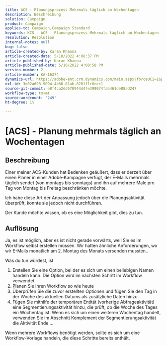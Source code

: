 ```yaml
---
title: ACS - Planungsprozess Mehrmals täglich an Wochentagen
description: Beschreibung
solution: Campaign
product: Campaign
applies-to: Campaign,Campaign Standard
keywords: KCS - ACS - Planungsprozess Mehrmals täglich an Wochentagen
resolution: Resolution
internal-notes: null
bug: false
article-created-by: Karan Khanna
article-created-date: 5/10/2022 4:08:37 PM
article-published-by: Karan Khanna
article-published-date: 5/10/2022 4:08:58 PM
version-number: 2
article-number: KA-16374
dynamics-url: https://adobe-ent.crm.dynamics.com/main.aspx?forceUCI=1&pagetype=entityrecord&etn=knowledgearticle&id=e4266a6e-7bd0-ec11-a7b5-00224809c556
exl-id: 3e02a698-9094-4e66-81ab-8201f1c6cec1
source-git-commit: e8f4ca2dd578944d4fe399074fab461de88ad247
workflow-type: tm+mt
source-wordcount: '249'
ht-degree: 1%

---
```


# [ACS] - Planung mehrmals täglich an Wochentagen

## Beschreibung


Einer meiner ACS-Kunden hat Bedenken geäußert, dass er derzeit über einen Planer in einer Adobe-Kampagne verfügt, der E-Mails mehrmals täglich sendet (von montags bis sonntags) und ihn auf mehrere Male pro Tag von Montag bis Freitag beschränken möchte.

Ich habe diese Art der Anpassung jedoch über die Planungsaktivität überprüft, konnte sie jedoch nicht durchführen.

Der Kunde möchte wissen, ob es eine Möglichkeit gibt, dies zu tun.


## Auflösung


Ja, es ist möglich, aber es ist nicht gerade vorwärts, weil Sie es im Workflow selbst erstellen müssen. Wir hatten ähnliche Anforderungen, wo wir E-Mails monatlich am 2. Montag des Monats versenden mussten..

Was du tun würdest, ist

1. Erstellen Sie eine Option, bei der es sich um einen beliebigen Namen handeln kann. Die Option wird im nächsten Schritt im Workflow verwendet
2. Planen Sie Ihren Workflow so wie heute
3. Überprüfen Sie die zuvor erstellten Optionen und fügen Sie den Tag in der Woche des aktuellen Datums als zusätzliche Daten hinzu.
4. Fügen Sie mithilfe der temporären Entität (vorherige Abfrageaktivität) eine Segmentierungsaktivität hinzu, die prüft, ob die Woche des Tages ein Wochentag ist. Wenn es sich um einen weiteren Wochentag handelt, verwenden Sie im Abschnitt Komplement der Segmentierungsaktivität die Aktivität Ende ...




Wenn mehrere Workflows benötigt werden, sollte es sich um eine Workflow-Vorlage handeln, die diese Schritte bereits enthält.
